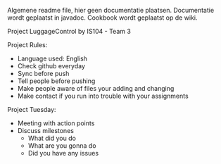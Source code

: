 Algemene readme file, hier geen documentatie plaatsen. Documentatie wordt geplaatst in javadoc. Cookbook wordt geplaatst op de wiki.

Project LuggageControl by IS104 - Team 3

Project Rules: 
* Language used: English 
* Check github everyday
* Sync before push 
* Tell people before pushing
* Make people aware of files your adding and changing
* Make contact if you run into trouble with your assignments

Project Tuesday: 
* Meeting with action points 
* Discuss milestones 
    * What did you do 
    * What are you gonna do 
    * Did you have any issues

